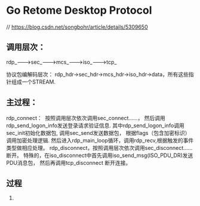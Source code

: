 # Go Retome Desktop Protocol

// https://blog.csdn.net/songbohr/article/details/5309650

## 调用层次：
rdp_--->sec_--->mcs_--->iso_--->tcp_

协议包编解码层次：
rdp_hdr->sec_hdr->mcs_hdr->iso_hdr->data，所有这些指针组成一个STREAM.

## 主过程：
rdp_connect： 
按照调用层次依次调用sec_connect……，
然后调用rdp_send_logon_info发送登录请求验证信息.
    其中rdp_send_logon_info调用sec_init初始化数据包,
    调用sec_send发送数据包，
    根据flags（包含加密标识）调用加密处理逻辑.
然后进入rdp_main_loop循环，调用rdp_recv,根据触发的事件类型做相应处理。
rdp_disconnect，按照调用层次依次调用sec_disconnect……断开。
特殊的，在iso_disconnect中首先调用iso_send_msg(ISO_PDU_DR)发送PDU消息包，
然后再调用tcp_disconnect 断开连接。


## 过程

1.

